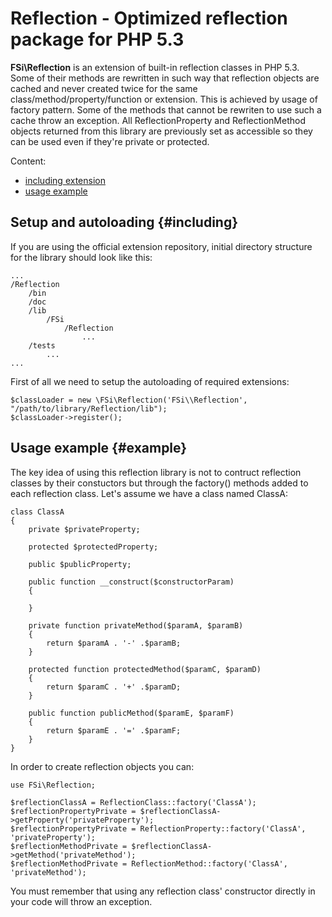 # Reflection - Optimized reflection package for PHP 5.3

**FSi\Reflection** is an extension of built-in reflection classes in PHP 5.3. Some of their methods are rewritten in such way
that reflection objects are cached and never created twice for the same class/method/property/function or extension. This is
achieved by usage of factory pattern. Some of the methods that cannot be rewriten to use such a cache throw an exception. All
ReflectionProperty and ReflectionMethod objects returned from this library are previously set as accessible so they can be used
even if they're private or protected.

Content:

- [including extension](#including)
- [usage example](#example)

## Setup and autoloading {#including}

If you are using the official extension repository, initial directory structure for 
the library should look like this:

    ...
    /Reflection
        /bin
        /doc
        /lib
            /FSi
                /Reflection
                    ...
        /tests
            ...
    ...

First of all we need to setup the autoloading of required extensions:

    $classLoader = new \FSi\Reflection('FSi\\Reflection', "/path/to/library/Reflection/lib");
    $classLoader->register();

## Usage example {#example}

The key idea of using this reflection library is not to contruct reflection classes by their constuctors but through the factory()
methods added to each reflection class. Let's assume we have a class named ClassA:

    class ClassA
    {
        private $privateProperty;
    
        protected $protectedProperty;
    
        public $publicProperty;
    
        public function __construct($constructorParam)
        {
    
        }
    
        private function privateMethod($paramA, $paramB)
        {
            return $paramA . '-' .$paramB;
        }
    
        protected function protectedMethod($paramC, $paramD)
        {
            return $paramC . '+' .$paramD;
        }
    
        public function publicMethod($paramE, $paramF)
        {
            return $paramE . '=' .$paramF;
        }
    }

In order to create reflection objects you can:

    use FSi\Reflection;
    
    $reflectionClassA = ReflectionClass::factory('ClassA');
    $reflectionPropertyPrivate = $reflectionClassA->getProperty('privateProperty');
    $reflectionPropertyPrivate = ReflectionProperty::factory('ClassA', 'privateProperty');
    $reflectionMethodPrivate = $reflectionClassA->getMethod('privateMethod');
    $reflectionMethodPrivate = ReflectionMethod::factory('ClassA', 'privateMethod');

You must remember that using any reflection class' constructor directly in your code will throw an exception.

